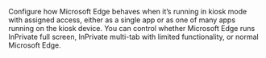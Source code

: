 Configure how Microsoft Edge behaves when it’s running in kiosk mode with assigned access, either as a single app or as one of many apps running on the kiosk device. You can control whether Microsoft Edge runs InPrivate full screen, InPrivate multi-tab with limited functionality, or normal Microsoft Edge. 